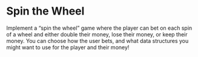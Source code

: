 # Spin the Wheel
Implement a “spin the wheel” game where the player can bet on each spin of a wheel and either double their money, lose their money, or keep their money. You can choose how the user bets, and what data structures you might want to use for the player and their money!

